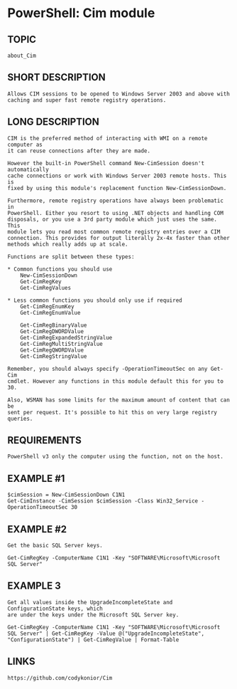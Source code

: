 # PowerShell: Cim module

## TOPIC
    about_Cim

## SHORT DESCRIPTION
    Allows CIM sessions to be opened to Windows Server 2003 and above with 
    caching and super fast remote registry operations.

## LONG DESCRIPTION
    CIM is the preferred method of interacting with WMI on a remote computer as
    it can reuse connections after they are made.

    However the built-in PowerShell command New-CimSession doesn't automatically
    cache connections or work with Windows Server 2003 remote hosts. This is 
    fixed by using this module's replacement function New-CimSessionDown.

    Furthermore, remote registry operations have always been problematic in 
    PowerShell. Either you resort to using .NET objects and handling COM 
    disposals, or you use a 3rd party module which just uses the same. This 
    module lets you read most common remote registry entries over a CIM 
    connection. This provides for output literally 2x-4x faster than other 
    methods which really adds up at scale.

    Functions are split between these types:

    * Common functions you should use
        New-CimSessionDown
        Get-CimRegKey
        Get-CimRegValues

    * Less common functions you should only use if required
        Get-CimRegEnumKey            
        Get-CimRegEnumValue         

        Get-CimRegBinaryValue        
        Get-CimRegDWORDValue         
        Get-CimRegExpandedStringValue
        Get-CimRegMultiStringValue   
        Get-CimRegQWORDValue         
        Get-CimRegStringValue   

    Remember, you should always specify -OperationTimeoutSec on any Get-Cim
    cmdlet. However any functions in this module default this for you to 30.

    Also, WSMAN has some limits for the maximum amount of content that can be
    sent per request. It's possible to hit this on very large registry queries.

## REQUIREMENTS
    PowerShell v3 only the computer using the function, not on the host.
    
## EXAMPLE #1
    $cimSession = New-CimSessionDown C1N1
    Get-CimInstance -CimSession $cimSession -Class Win32_Service -OperationTimeoutSec 30

## EXAMPLE #2
    Get the basic SQL Server keys.

    Get-CimRegKey -ComputerName C1N1 -Key "SOFTWARE\Microsoft\Microsoft SQL Server"
    
## EXAMPLE 3
    Get all values inside the UpgradeIncompleteState and ConfigurationState keys, which
    are under the keys under the Microsoft SQL Server key.
        
    Get-CimRegKey -ComputerName C1N1 -Key "SOFTWARE\Microsoft\Microsoft SQL Server" | Get-CimRegKey -Value @("UpgradeIncompleteState", "ConfigurationState") | Get-CimRegValue | Format-Table

## LINKS
    https://github.com/codykonior/Cim


